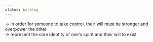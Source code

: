 ```yaml
---
status: backlog
---
```

-> in order for someone to take control, their will must be stronger and overpower the other  
-> represent the core identity of one's spirit and their will to exist